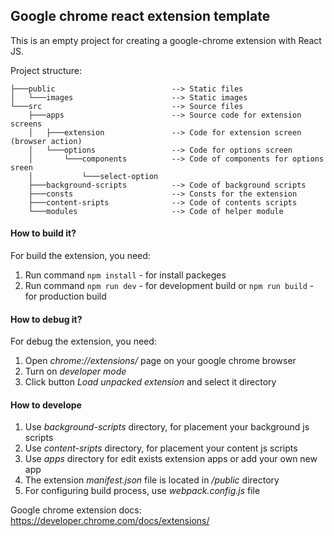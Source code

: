 ## Google chrome react extension template

This is an empty project for creating a google-chrome extension with React JS.

Project structure:
```
├───public                          --> Static files
│   └───images                      --> Static images
└───src                             --> Source files
    ├───apps                        --> Source code for extension screens
    │   ├───extension               --> Code for extension screen (browser action)
    │   └───options                 --> Code for options screen
    │       └───components          --> Code of components for options sreen
    │           └───select-option  
    ├───background-scripts          --> Code of background scripts
    ├───consts                      --> Consts for the extension
    ├───content-sripts              --> Code of contents scripts
    └───modules                     --> Code of helper module
```

#### How to build it?
For build the extension, you need:
1) Run command `npm install` - for install packeges
2) Run command `npm run dev` - for development build or `npm run build` - for production build

#### How to debug it?
For debug the extension, you need:
1) Open <i>chrome://extensions/</i> page on your google chrome browser
2) Turn on <i>developer mode</i>
3) Click button <i>Load unpacked extension</i> and select it directory

#### How to develope 
1) Use <i>background-scripts</i> directory, for placement your background js scripts
2) Use <i>content-sripts</i> directory, for placement your content js scripts
3) Use <i>apps</i> directory for edit exists extension apps or add your own new app 
4) The extension <i>manifest.json</i> file is located in <i>/public</i> directory
5) For configuring build process, use <i>webpack.config.js</i> file

Google chrome extension docs:
https://developer.chrome.com/docs/extensions/

